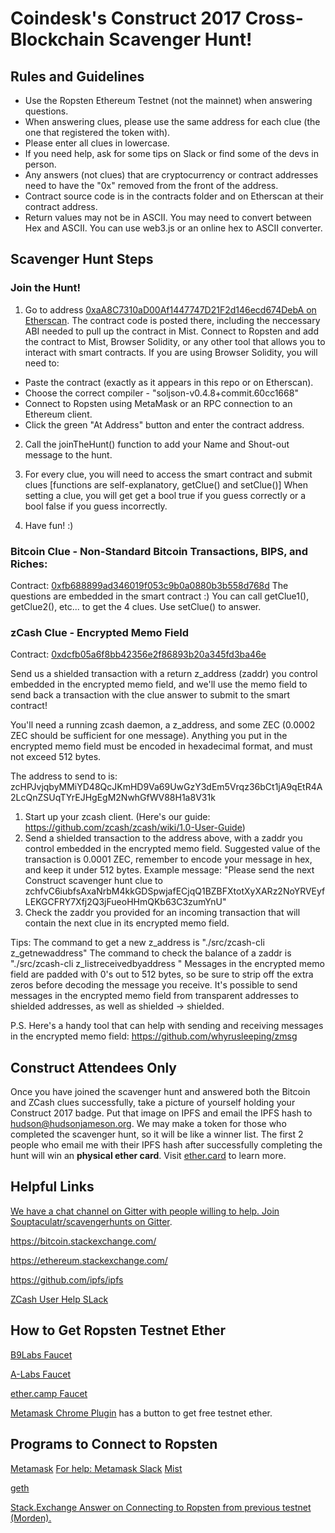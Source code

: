 # Coindesk's Construct 2017 Cross-Blockchain Scavenger Hunt!

## Rules and Guidelines
 - Use the Ropsten Ethereum Testnet (not the mainnet) when answering questions.
 - When answering clues, please use the same address for each clue (the one that registered the token with).
 - Please enter all clues in lowercase.
 - If you need help, ask for some tips on Slack or find some of the devs in person.
 - Any answers (not clues) that are cryptocurrency or contract addresses need to have the "0x" removed from the front of the address.
 - Contract source code is in the contracts folder and on Etherscan at their contract address.
 - Return values may not be in ASCII. You may need to convert between Hex and ASCII. You can use web3.js or an online hex to ASCII converter.

## Scavenger Hunt Steps

### Join the Hunt!
  1. Go to address [0xaA8C7310aD00Af1447747D21F2d146ecd674DebA on Etherscan](https://testnet.etherscan.io/address/0xaa8c7310ad00af1447747d21f2d146ecd674deba). The contract code is posted there, including the neccessary ABI needed to pull up the contract in Mist. Connect to Ropsten and add the contract to Mist, Browser Solidity, or any other tool that allows you to interact with smart contracts.
  If you are using Browser Solidity, you will need to:
  - Paste the contract (exactly as it appears in this repo or on Etherscan).
  - Choose the correct compiler - "soljson-v0.4.8+commit.60cc1668"
  - Connect to Ropsten using MetaMask or an RPC connection to an Ethereum client.
  - Click the green "At Address" button and enter the contract address.
  
  2. Call the joinTheHunt() function to add your Name and Shout-out message to the hunt.
  
  3. For every clue, you will need to access the smart contract and submit clues [functions are self-explanatory, getClue() and setClue()] When setting a clue, you will get get a bool true if you guess correctly or a bool false if you guess incorrectly.
  
  4. Have fun! :)

### Bitcoin Clue - Non-Standard Bitcoin Transactions, BIPS, and Riches:
Contract: [0xfb688899ad346019f053c9b0a0880b3b558d768d](https://testnet.etherscan.io/address/0xfb688899ad346019f053c9b0a0880b3b558d768d)
The questions are embedded in the smart contract :)
You can call getClue1(), getClue2(), etc... to get the 4 clues. Use setClue() to answer.

### zCash Clue - Encrypted Memo Field
Contract: [0xdcfb05a6f8bb42356e2f86893b20a345fd3ba46e](https://testnet.etherscan.io/address/0xdcfb05a6f8bb42356e2f86893b20a345fd3ba46e)

Send us a shielded transaction with a return z_address (zaddr) you control embedded in the encrypted memo field, and we'll use the memo field to send back a transaction with the clue answer to submit to the smart contract!

You'll need a running zcash daemon, a z_address, and some ZEC (0.0002 ZEC should be sufficient for one message). Anything you put in the encrypted memo field must be encoded in hexadecimal format, and must not exceed 512 bytes.

The address to send to is: zcHPJvjqbyMMiYD48QcJKmHD9Va69UwGzY3dEm5Vrqz36bCt1jA9qEtR4A2LcQnZSUqTYrEJHgEgM2NwhGfWV88H1a8V31k

1. Start up your zcash client. (Here's our guide: https://github.com/zcash/zcash/wiki/1.0-User-Guide)
2. Send a shielded transaction to the address above, with a zaddr you control embedded in the encrypted memo field. Suggested value of the transaction is 0.0001 ZEC, remember to encode your message in hex, and keep it under 512 bytes. 
	Example message: "Please send the next Construct scavenger hunt clue to zchfvC6iubfsAxaNrbM4kkGDSpwjafECjqQ1BZBFXtotXyXARz2NoYRVEyfLEKGCFRY7Xfj2Q3jFueoHHmQKb63C3zumYnU"
3. Check the zaddr you provided for an incoming transaction that will contain the next clue in its encrypted memo field. 

Tips: 
The command to get a new z_address is "./src/zcash-cli z_getnewaddress"
The command to check the balance of a zaddr is "./src/zcash-cli z_listreceivedbyaddress <your zaddr>"
Messages in the encrypted memo field are padded with 0's out to 512 bytes, so be sure to strip off the extra zeros before decoding the message you receive.
It's possible to send messages in the encrypted memo field from transparent addresses to shielded addresses, as well as shielded -> shielded. 

P.S. Here's a handy tool that can help with sending and receiving messages in the encrypted memo field: https://github.com/whyrusleeping/zmsg

## Construct Attendees Only
Once you have joined the scavenger hunt and answered both the Bitcoin and ZCash clues successfully, take a picture of yourself holding your Construct 2017 badge. Put that image on IPFS and email the IPFS hash to hudson@hudsonjameson.org. We may make a token for those who completed the scavenger hunt, so it will be like a winner list.
The first 2 people who email me with their IPFS hash after successfully completing the hunt will win an **physical ether card**. Visit [ether.card](ether.card) to learn more.

## Helpful Links

[We have a chat channel on Gitter with people willing to help. Join Souptaculatr/scavengerhunts on Gitter](https://gitter.im/Souptacular/scavengerhunts). 

https://bitcoin.stackexchange.com/

https://ethereum.stackexchange.com/

https://github.com/ipfs/ipfs

[ZCash User Help SLack](https://chat.zcashcommunity.com/channel/user-support)

## How to Get Ropsten Testnet Ether
[B9Labs Faucet](http://ipfs.b9lab.com:8080/ipfs/QmTHdYEYiJPmbkcth3mQvEQQgEamFypLhc9zapsBatQW7Y/throttled_faucet.html)

[A-Labs Faucet](http://faucet.ropsten.be:3001/)

[ether.camp Faucet](https://ropsten.ether.camp/)

[Metamask Chrome Plugin](https://metamask.io/) has a button to get free testnet ether.

## Programs to Connect to Ropsten
[Metamask](https://metamask.io/)
[For help: Metamask Slack](http://slack.metamask.io/)
[Mist](https://github.com/ethereum/mist/releases)

[geth](https://geth.ethereum.org/)

[Stack.Exchange Answer on Connecting to Ropsten from previous testnet (Morden).](https://ethereum.stackexchange.com/questions/10261/how-to-switch-from-morden-to-ropsten)
